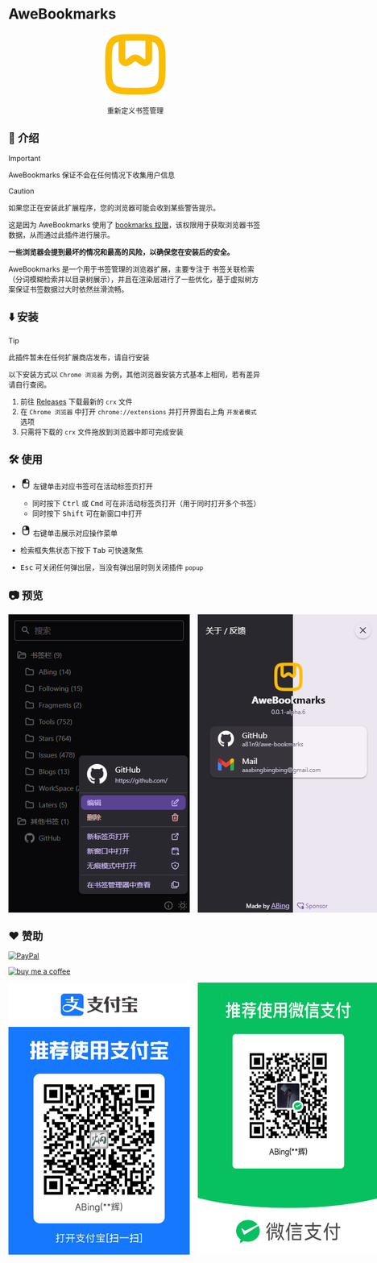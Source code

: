 # AweBookmarks

<p align="center" style="margin-bottom: 0px !important;">
  <img width="128" alt="BewlyBewly icon" src="./assets/logo.png"><br/>
</p>

<p align="center">重新定义书签管理</p>

## 👋 介绍

> [!IMPORTANT]
> AweBookmarks 保证不会在任何情况下收集用户信息

> [!CAUTION]
> 如果您正在安装此扩展程序，您的浏览器可能会收到某些警告提示。
>
> 这是因为 AweBookmarks 使用了 [bookmarks 权限](https://developer.chrome.com/docs/extensions/reference/api/bookmarks)，该权限用于获取浏览器书签数据，从而通过此插件进行展示。
>
> **一些浏览器会提到最坏的情况和最高的风险，以确保您在安装后的安全。**

AweBookmarks 是一个用于书签管理的浏览器扩展，主要专注于 书签关联检索（分词模糊检索并以目录树展示），并且在渲染层进行了一些优化，基于虚拟树方案保证书签数据过大时依然丝滑流畅。

## ⬇️ 安装

> [!TIP]
> 此插件暂未在任何扩展商店发布，请自行安装
>
> 以下安装方式以 `Chrome 浏览器` 为例，其他浏览器安装方式基本上相同，若有差异请自行查阅。

1. 前往 [Releases](https://github.com/a81n9/awe-bookmarks/releases) 下载最新的 `crx` 文件
2. 在 `Chrome 浏览器` 中打开 `chrome://extensions` 并打开界面右上角 `开发者模式` 选项
3. 只需将下载的 `crx` 文件拖放到浏览器中即可完成安装

## 🛠️ 使用

- <svg xmlns="http://www.w3.org/2000/svg" width="1.5em" height="1.5em" viewBox="0 0 256 256"><path fill="currentColor" d="M144 16h-32a64.07 64.07 0 0 0-64 64v96a64.07 64.07 0 0 0 64 64h32a64.07 64.07 0 0 0 64-64V80a64.07 64.07 0 0 0-64-64m48 64v24h-64V32h16a48.05 48.05 0 0 1 48 48m-48 144h-32a48.05 48.05 0 0 1-48-48v-56h128v56a48.05 48.05 0 0 1-48 48" stroke-width="6.5" stroke="currentColor"/></svg> 左键单击对应书签可在活动标签页打开

  - 同时按下 <kbd>Ctrl</kbd> 或 <kbd>Cmd</kbd> 可在非活动标签页打开（用于同时打开多个书签）
  - 同时按下 <kbd>Shift</kbd> 可在新窗口中打开

- <svg xmlns="http://www.w3.org/2000/svg" width="1.5em" height="1.5em" viewBox="0 0 256 256"><path fill="currentColor" d="M144 16h-32a64.07 64.07 0 0 0-64 64v96a64.07 64.07 0 0 0 64 64h32a64.07 64.07 0 0 0 64-64V80a64.07 64.07 0 0 0-64-64m-32 16h16v72H64V80a48.05 48.05 0 0 1 48-48m32 192h-32a48.05 48.05 0 0 1-48-48v-56h128v56a48.05 48.05 0 0 1-48 48" stroke-width="6.5" stroke="currentColor"/></svg> 右键单击展示对应操作菜单

- 检索框失焦状态下按下 <kbd>Tab</kbd> 可快速聚焦
- <kbd>Esc</kbd> 可关闭任何弹出层，当没有弹出层时则关闭插件 `popup`

## 📷 预览

<p style="display: flex; gap: 1rem">
  <img src="./assets/preview_contextmenu.png" width="360" />
  <img src="./assets/preview_about.png" width="360" />
</p>

## ❤️ 赞助

[![PayPal](https://img.shields.io/badge/PayPal-00457C?style=for-the-badge&logo=paypal&logoColor=white)](https://www.paypal.com/paypalme/aaabingbing)

[![buy me a coffee](https://www.buymeacoffee.com/assets/img/custom_images/yellow_img.png)](https://buymeacoffee.com/aaabingbing)

<p style="display: flex; gap: 1rem">
  <img src="./assets/alipay_collect_qrcode.jpg" width="360" />
  <img src="./assets/wechat_collect_qrcode.png" width="360" />
</p>
